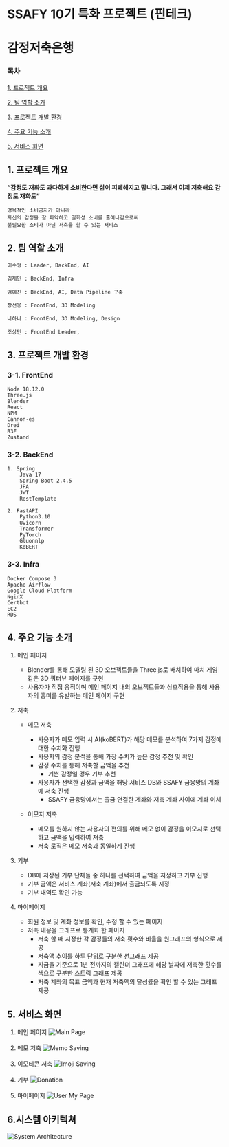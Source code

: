 # SSAFY 10기 특화 프로젝트 (핀테크)

# 감정저축은행

### 목차

[1. 프로젝트 개요](#1-프로젝트-개요)

[2. 팀 역할 소개](#2-팀-소개)

[3. 프로젝트 개발 환경](#3-프로젝트-개발-환경)

[4. 주요 기능 소개](#4-주요-기능-소개)

[5. 서비스 화면](#5-서비스-화면)

## 1. 프로젝트 개요

<b>“감정도 재화도 과다하게 소비한다면 삶이 피폐해지고 맙니다.
그래서 이제 저축해요 감정도 재화도” </b>

    맹목적인 소비금지가 아니라
    자신의 감정을 잘 파악하고 일회성 소비를 줄여나감으로써
    불필요한 소비가 아닌 저축을 할 수 있는 서비스

## 2. 팀 역할 소개

    이수형 : Leader, BackEnd, AI

    김재민 : BackEnd, Infra

    엄예진 : BackEnd, AI, Data Pipeline 구축

    장선웅 : FrontEnd, 3D Modeling

    나하나 : FrontEnd, 3D Modeling, Design

    조상민 : FrontEnd Leader,

## 3. 프로젝트 개발 환경

<h3>3-1. FrontEnd</h3>

```
Node 18.12.0
Three.js
Blender
React
NPM
Cannon-es
Drei
R3F
Zustand
```

<h3>3-2. BackEnd</h3>

```
1. Spring
    Java 17
    Spring Boot 2.4.5
    JPA
    JWT
    RestTemplate

2. FastAPI
    Python3.10
    Uvicorn
    Transformer
    PyTorch
    Gluonnlp
    KoBERT
```

<h3>3-3. Infra</h3>

```
Docker Compose 3
Apache Airflow
Google Cloud Platform
NginX
Certbot
EC2
RDS
```

## 4. 주요 기능 소개

1. 메인 페이지

   - Blender를 통해 모델링 된 3D 오브젝트들을 Three.js로 배치하여 마치 게임 같은 3D 쿼터뷰 페이지를 구현
   - 사용자가 직접 움직이며 메인 페이지 내의 오브젝트들과 상호작용을 통해 사용자의 흥미를 유발하는 메인 페이지 구현

2. 저축

   - 메모 저축

     - 사용자가 메모 입력 시 AI(koBERT)가 해당 메모를 분석하여 7가지 감정에 대한 수치화 진행
     - 사용자의 감정 분석을 통해 가장 수치가 높은 감정 추천 및 확인
     - 감정 수치를 통해 저축할 금액을 추천
       - 기쁜 감정일 경우 기부 추천
     - 사용자가 선택한 감정과 금액을 해당 서비스 DB와 SSAFY 금융망의 계좌에 저축 진행
       - SSAFY 금융망에서는 출금 연결한 계좌와 저축 계좌 사이에 계좌 이체

   - 이모지 저축
     - 메모를 원하지 않는 사용자의 편의를 위해 메모 없이 감정을 이모지로 선택하고 금액을 입력하여 저축
     - 저축 로직은 메모 저축과 동일하게 진행

3. 기부
   - DB에 저장된 기부 단체들 중 하나를 선택하여 금액을 지정하고 기부 진행
   - 기부 금액은 서비스 계좌(저축 계좌)에서 출금되도록 지정
   - 기부 내역도 확인 가능
4. 마이페이지
   - 회원 정보 및 계좌 정보를 확인, 수정 할 수 있는 페이지
   - 저축 내용을 그래프로 통계화 한 페이지
     - 저축 할 때 지정한 각 감정들의 저축 횟수와 비율을 원그래프의 형식으로 제공
     - 저축액 추이를 하루 단위로 구분한 선그래프 제공
     - 지금을 기준으로 1년 전까지의 캘린더 그래프에 해당 날짜에 저축한 횟수를 색으로 구분한 스트릭 그래프 제공
     - 저축 계좌의 목표 금액과 현재 저축액의 달성률을 확인 할 수 있는 그래프 제공

## 5. 서비스 화면

1. 메인 페이지
   <img src="./image/main.png" alt="Main Page">
   <br><br>
2. 메모 저축
   <img src="./image/memo.png" alt="Memo Saving">
   <br><br>
3. 이모티콘 저축
   <img src="./image/imoji.png" alt="Imoji Saving">
   <br><br>
4. 기부
   <img src="./image/donation.png" alt="Donation">
   <br><br>
5. 마이페이지
   <img src="./image/mypage.png" alt="User My Page">


## 6.시스템 아키텍쳐

   <img src="./image/arthitecture.png" alt="System Architecture">